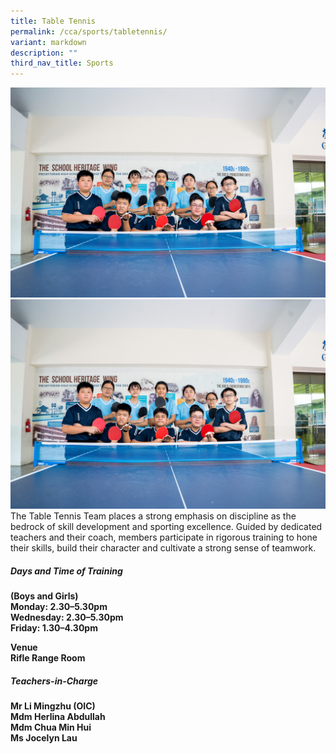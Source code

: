 ```yaml
---
title: Table Tennis
permalink: /cca/sports/tabletennis/
variant: markdown
description: ""
third_nav_title: Sports
---
```

![](/images/tabletennis_2023.jpg)![](/images/tabletennis_2023.jpg)
The Table Tennis Team places a strong emphasis on discipline as the bedrock of skill development and sporting excellence. Guided by dedicated teachers and their coach, members participate in rigorous training to hone their skills, build their character and cultivate a strong sense of teamwork.


<h5>Days and Time of Training</h5>

<b>(Boys and Girls)
<br>Monday: 2.30–5.30pm&nbsp;<br>
Wednesday: 2.30–5.30pm&nbsp;<br>
Friday: 1.30–4.30pm

Venue
<br>Rifle Range Room</b>


<h5>Teachers-in-Charge</h5>
<b>Mr Li Mingzhu (OIC)&nbsp;<br>
Mdm Herlina Abdullah&nbsp;<br>
Mdm Chua Min Hui&nbsp;<br>
Ms Jocelyn Lau<br></b>